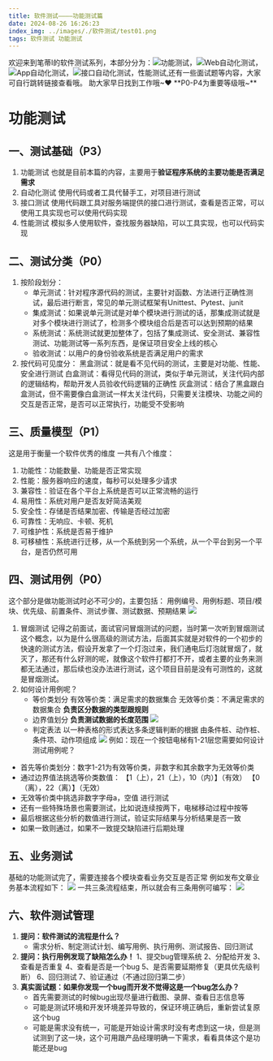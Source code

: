 ```yaml
---
title: 软件测试————功能测试篇
date: 2024-08-26 16:26:23
index_img: ../images/./软件测试/test01.png
tags: 软件测试 功能测试
---
```

欢迎来到笔蒂I的软件测试系列，本部分分为：![功能测试](https://www.bidii.top/2024/08/26/软件测试/SoftWareTest/)，![Web自动化测试](https://www.bidii.top/2024/08/26/软件测试/webtest/)，![App自动化测试](https://www.bidii.top/2024/08/26/软件测试/apptest/)，![接口自动化测试](https://www.bidii.top/2024/08/26/软件测试/apitest/)，性能测试,还有一些面试题等内容，大家可自行跳转链接查看哦。
助大家早日找到工作哦~❤
**P0-P4为重要等级哦~**
# 功能测试
## 一、测试基础（P3）
1. 功能测试
   也就是目前本篇的内容，主要用于**验证程序系统的主要功能是否满足需求**
2. 自动化测试
   使用代码或者工具代替手工，对项目进行测试
3. 接口测试
   使用代码跟工具对服务端提供的接口进行测试，查看是否正常，可以使用工具实现也可以使用代码实现
4. 性能测试
   模拟多人使用软件，查找服务器缺陷，可以工具实现，也可以代码实现

## 二、测试分类（P0）
1. 按阶段划分：
   * 单元测试：针对程序源代码的测试，主要针对函数、方法进行正确性测试，最后进行断言，常见的单元测试框架有Unittest、Pytest、junit
   * 集成测试：如果说单元测试是对单个模块进行测试的话，那集成测试就是对多个模块进行测试了，检测多个模块组合后是否可以达到预期的结果
   * 系统测试：系统测试就更加整体了，包括了集成测试、安全测试、兼容性测试、功能测试等一系列东西，是保证项目安全上线的核心
   * 验收测试：以用户的身份验收系统是否满足用户的需求
2. 按代码可见度分：
   黑盒测试：就是看不见代码的测试，主要是对功能、性能、安全进行测试
   白盒测试：看得见代码的测试，类似于单元测试，关注代码内部的逻辑结构，帮助开发人员验收代码逻辑的正确性
   灰盒测试：结合了黑盒跟白盒测试，但不需要像白盒测试一样太关注代码，只需要关注模块、功能之间的交互是否正常，是否可以正常执行，功能受不受影响

## 三、质量模型（P1）
这是用于衡量一个软件优秀的维度
一共有八个维度：
1. 功能性：功能数量、功能是否正常实现
2. 性能：服务器响应的速度，每秒可以处理多少请求
3. 兼容性：验证在各个平台上系统是否可以正常流畅的运行
4. 易用性：系统对用户是否友好简洁美观
5. 安全性：存储是否结果加密、传输是否经过加密
6. 可靠性：无响应、卡顿、死机
7. 可维护性：系统是否易于维护
8. 可移植性：系统进行迁移，从一个系统到另一个系统，从一个平台到另一个平台，是否仍然可用

## 四、测试用例（P0）
这个部分是做功能测试时必不可少的，主要包括：
用例编号、用例标题、项目/模块、优先级、前置条件、测试步骤、测试数据、预期结果
![](../images/./软件测试/用例.png)
1. 冒烟测试
记得之前面试，面试官问冒烟测试的问题，当时第一次听到冒烟测试这个概念，以为是什么很高级的测试方法，后面其实就是对软件的一个初步的快速的测试方法，假设开发拿了一个灯泡过来，我们通电后灯泡就冒烟了，就灭了，那还有什么好测的呢，就像这个软件打都打不开，或者主要的业务来测都无法通过，那后续也没办法进行测试，这个项目目前是没有可测性的，这就是冒烟测试。
2. 如何设计用例呢？
   * 等价类划分
   有效等价类：满足需求的数据集合
   无效等价类：不满足需求的数据集合
   **负责区分数据的类型跟规则**
   * 边界值划分
   **负责测试数据的长度范围**
   ![](../images/./软件测试/bianjiezhi.png)
   * 判定表法
   以一种表格的形式表达多条逻辑判断的根据
   由条件桩、动作桩、条件项、动作项组成
   ![](../images/./软件测试/panding.png)
例如：现在一个按钮电梯有1-21层您需要如何设计测试用例呢？
* 首先等价类划分：数字1-21为有效等价类，非数字和其余数字为无效等价类
* 通过边界值法挑选等价类数值：
  【1（上），21（上），10（内）】（有效）
  【0（离），22（离）】（无效）
* 无效等价类中挑选非数字字母a，空值  进行测试
* 还有一些特殊场景也需要测试，比如说连续按两下，电梯移动过程中按等
* 最后根据这些分析的数值进行测试，验证实际结果与分析结果是否一致
* 如果一致则通过，如果不一致提交缺陷进行后期处理

## 五、业务测试
基础的功能测试完了，需要连接各个模块查看业务交互是否正常
例如发布文章业务基本流程如下：
![](../images/./软件测试/image.png)
一共三条流程结束，所以就会有三条用例可编写：
![](../images/./软件测试/yewu.png)
 
## 六、软件测试管理
1. **提问：软件测试的流程是什么？**
   * 需求分析、制定测试计划、编写用例、执行用例、测试报告、回归测试
2. **提问：执行用例发现了缺陷怎么办！**
   1、提交bug管理系统 2、分配给开发 3、查看是否重复 4、查看是否是一个bug 5、是否需要延期修复（更具优先级判断） 6、回归测试 7、验证通过（不通过回归第二步）
3. **真实面试题：如果你发现一个bug而开发不觉得这是一个bug怎么办？**
   * 首先需要测试的时候bug出现尽量进行截图、录屏、查看日志信息等
   * 可能是测试环境和开发环境差异导致的，保证环境正确后，重新尝试复原这个bug
   * 可能是需求没有统一，可能是开始设计需求时没有考虑到这一块，但是测试测到了这一块，这个可用跟产品经理明确一下需求，看看具体这个是功能还是bug
   